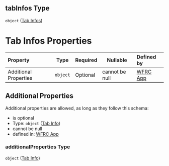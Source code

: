 ## tabInfos Type

`object` ([Tab Infos](config-properties-tab-infos.md))

# Tab Infos Properties

| Property              | Type     | Required | Nullable       | Defined by                                                                                                                                                  |
| :-------------------- | -------- | -------- | -------------- | :---------------------------------------------------------------------------------------------------------------------------------------------------------- |
| Additional Properties | `object` | Optional | cannot be null | [WFRC App](config-properties-tab-infos-tab-info.md "https&#x3A;//wfrc.org/wasatch-choice-map/config.schema.json#/properties/tabInfos/additionalProperties") |

## Additional Properties

Additional properties are allowed, as long as they follow this schema:




-   is optional
-   Type: `object` ([Tab Info](config-properties-tab-infos-tab-info.md))
-   cannot be null
-   defined in: [WFRC App](config-properties-tab-infos-tab-info.md "https&#x3A;//wfrc.org/wasatch-choice-map/config.schema.json#/properties/tabInfos/additionalProperties")

### additionalProperties Type

`object` ([Tab Info](config-properties-tab-infos-tab-info.md))
